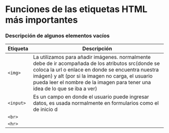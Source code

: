 # Funciones de las etiquetas HTML más importantes

### Descripción de algunos elementos vacíos

| Etiqueta      | Descripción                                                                                                                                                      |
| ------------- | ---------------------------------------------------------------------------------------------------------------------------------------------------------------- |
| ```<img>```   | La utilizamos para añadir imágenes. normalmente debe de ir acompañada de los atributos src(donde se coloca la url o enlace en donde se encuentra nuestra imágen) y alt (por si la imagen no carga, el usuario pueda leer el nombre de la imagen para tener una idea de lo que se iba a ver) |
| ```<input>``` | Es un campo en donde el usuario puede ingresar datos, es usada normalmente en formularios como el de inicio d                                                                                                                                                                 |
| ```<br>```    |                                                                                                                                                                  |
| ```<hr>```    |                                                                                                                                                                  |

